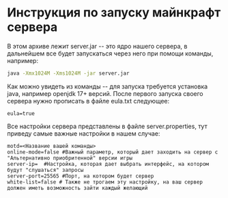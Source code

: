 # Инструкция по запуску майнкрафт сервера

В этом архиве лежит server.jar -- это ядро нашего сервера, в дальнейшем все будет запускаться через него при помощи команды, например:

```bash
java -Xmx1024M -Xms1024M -jar server.jar
```

Как можно увидеть из команды -- для запуска требуется установка java, например openjdk 17+ версий.
После первого запуска своего сервера нужно прописать в файле eula.txt следующее:

```properties
eula=true
```

Все настройки сервера представлены в файле server.properties, тут приведу самые важные настройки в нашем случае:

```properties
motd=<Название вашей команды>
online-mode=false #Важный параметр, который дает заходить на сервер с "Альтернативно приобритенной" версии игры
server-ip=  #Настройка, которая дает выбрать интерфейс, на котором будут "слушаться" запросы
server-port=25565 #Порт, на котором будет сервер
white-list=false # Также не трогаем эту настройку, на ваш сервер должен иметь возможность зайти каждый желающий
```
